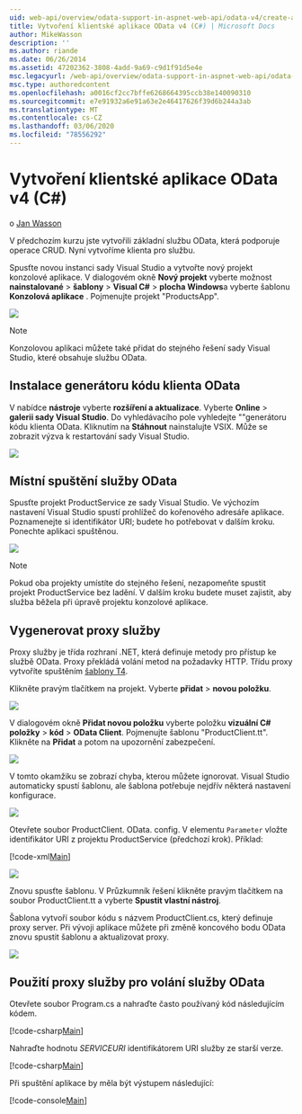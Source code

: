 ```yaml
---
uid: web-api/overview/odata-support-in-aspnet-web-api/odata-v4/create-an-odata-v4-client-app
title: Vytvoření klientské aplikace OData v4 (C#) | Microsoft Docs
author: MikeWasson
description: ''
ms.author: riande
ms.date: 06/26/2014
ms.assetid: 47202362-3808-4add-9a69-c9d1f91d5e4e
msc.legacyurl: /web-api/overview/odata-support-in-aspnet-web-api/odata-v4/create-an-odata-v4-client-app
msc.type: authoredcontent
ms.openlocfilehash: a0016cf2cc7bffe6268664395ccb38e140090310
ms.sourcegitcommit: e7e91932a6e91a63e2e46417626f39d6b244a3ab
ms.translationtype: MT
ms.contentlocale: cs-CZ
ms.lasthandoff: 03/06/2020
ms.locfileid: "78556292"
---
```

# <a name="create-an-odata-v4-client-app-c"></a>Vytvoření klientské aplikace OData v4 (C#)

o [Jan Wasson](https://github.com/MikeWasson)

V předchozím kurzu jste vytvořili základní službu OData, která podporuje operace CRUD. Nyní vytvoříme klienta pro službu.

Spusťte novou instanci sady Visual Studio a vytvořte nový projekt konzolové aplikace. V dialogovém okně **Nový projekt** vyberte možnost **nainstalované** &gt; **šablony** &gt; **Visual C#**  &gt; **plocha Windows**a vyberte šablonu **Konzolová aplikace** . Pojmenujte projekt &quot;ProductsApp&quot;.

![](create-an-odata-v4-client-app/_static/image1.png)

> [!NOTE]
> Konzolovou aplikaci můžete také přidat do stejného řešení sady Visual Studio, které obsahuje službu OData.

## <a name="install-the-odata-client-code-generator"></a>Instalace generátoru kódu klienta OData

V nabídce **nástroje** vyberte **rozšíření a aktualizace**. Vyberte **Online** &gt; **galerii sady Visual Studio**. Do vyhledávacího pole vyhledejte &quot;&quot;generátoru kódu klienta OData. Kliknutím na **Stáhnout** nainstalujte VSIX. Může se zobrazit výzva k restartování sady Visual Studio.

[![](create-an-odata-v4-client-app/_static/image3.png)](create-an-odata-v4-client-app/_static/image2.png)

## <a name="run-the-odata-service-locally"></a>Místní spuštění služby OData

Spusťte projekt ProductService ze sady Visual Studio. Ve výchozím nastavení Visual Studio spustí prohlížeč do kořenového adresáře aplikace. Poznamenejte si identifikátor URI; budete ho potřebovat v dalším kroku. Ponechte aplikaci spuštěnou.

![](create-an-odata-v4-client-app/_static/image4.png)

> [!NOTE]
> Pokud oba projekty umístíte do stejného řešení, nezapomeňte spustit projekt ProductService bez ladění. V dalším kroku budete muset zajistit, aby služba běžela při úpravě projektu konzolové aplikace.

## <a name="generate-the-service-proxy"></a>Vygenerovat proxy služby

Proxy služby je třída rozhraní .NET, která definuje metody pro přístup ke službě OData. Proxy překládá volání metod na požadavky HTTP. Třídu proxy vytvoříte spuštěním [šablony T4](https://msdn.microsoft.com/library/bb126445.aspx).

Klikněte pravým tlačítkem na projekt. Vyberte **přidat** &gt; **novou položku**.

![](create-an-odata-v4-client-app/_static/image5.png)

V dialogovém okně **Přidat novou položku** vyberte položku **vizuální C# položky** &gt; **kód** &gt; **OData Client**. Pojmenujte šablonu &quot;ProductClient.tt&quot;. Klikněte na **Přidat** a potom na upozornění zabezpečení.

[![](create-an-odata-v4-client-app/_static/image7.png)](create-an-odata-v4-client-app/_static/image6.png)

V tomto okamžiku se zobrazí chyba, kterou můžete ignorovat. Visual Studio automaticky spustí šablonu, ale šablona potřebuje nejdřív některá nastavení konfigurace.

[![](create-an-odata-v4-client-app/_static/image9.png)](create-an-odata-v4-client-app/_static/image8.png)

Otevřete soubor ProductClient. OData. config. V elementu `Parameter` vložte identifikátor URI z projektu ProductService (předchozí krok). Příklad:

[!code-xml[Main](create-an-odata-v4-client-app/samples/sample1.xml)]

[![](create-an-odata-v4-client-app/_static/image11.png)](create-an-odata-v4-client-app/_static/image10.png)

Znovu spusťte šablonu. V Průzkumník řešení klikněte pravým tlačítkem na soubor ProductClient.tt a vyberte **Spustit vlastní nástroj**.

Šablona vytvoří soubor kódu s názvem ProductClient.cs, který definuje proxy server. Při vývoji aplikace můžete při změně koncového bodu OData znovu spustit šablonu a aktualizovat proxy.

![](create-an-odata-v4-client-app/_static/image12.png)

## <a name="use-the-service-proxy-to-call-the-odata-service"></a>Použití proxy služby pro volání služby OData

Otevřete soubor Program.cs a nahraďte často používaný kód následujícím kódem.

[!code-csharp[Main](create-an-odata-v4-client-app/samples/sample2.cs)]

Nahraďte hodnotu *SERVICEURI* identifikátorem URI služby ze starší verze.

[!code-csharp[Main](create-an-odata-v4-client-app/samples/sample3.cs)]

Při spuštění aplikace by měla být výstupem následující:

[!code-console[Main](create-an-odata-v4-client-app/samples/sample4.cmd)]
